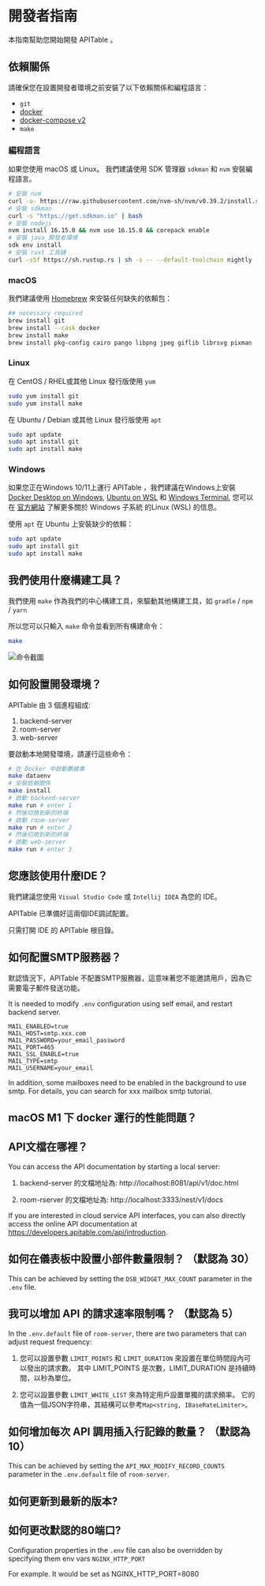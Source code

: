 # 開發者指南

本指南幫助您開始開發 APITable 。

## 依賴關係

請確保您在設置開發者環境之前安裝了以下依賴關係和編程語言：

- `git`
- [docker](https://docs.docker.com/engine/install/)
- [docker-compose v2](https://docs.docker.com/engine/install/)
- `make`


### 編程語言

如果您使用 macOS 或 Linux。 我們建議使用 SDK 管理器 `sdkman` 和 `nvm` 安裝編程語言。

```bash
# 安裝 nvm
curl -o- https://raw.githubusercontent.com/nvm-sh/nvm/v0.39.2/install.sh | bash
# 安裝 sdkman
curl -s "https://get.sdkman.io" | bash
# 安裝 nodejs 
nvm install 16.15.0 && nvm use 16.15.0 && corepack enable
# 安裝 java 開發者環境
sdk env install
# 安裝 rust 工具鏈
curl -sSf https://sh.rustup.rs | sh -s -- --default-toolchain nightly --profile minimal -y && source "$HOME/.cargo/env"
```

### macOS

我們建議使用 [Homebrew](https://brew.sh/) 來安裝任何缺失的依賴包：

```bash
## necessary required
brew install git
brew install --cask docker
brew install make
brew install pkg-config cairo pango libpng jpeg giflib librsvg pixman
```

### Linux

在 CentOS / RHEL或其他 Linux 發行版使用 `yum`

```bash
sudo yum install git
sudo yum install make
```

在 Ubuntu / Debian 或其他 Linux 發行版使用 `apt`

```bash
sudo apt update
sudo apt install git
sudo apt install make
```


### Windows

如果您正在Windows 10/11上運行 APITable ，我們建議在Windows上安裝[Docker Desktop on Windows](https://docs.docker.com/desktop/install/windows-install/), [Ubuntu on WSL](https://ubuntu.com/wsl) 和 [Windows Terminal](https://aka.ms/terminal), 您可以在 [官方網站](https://learn.microsoft.com/en-us/windows/wsl) 了解更多關於 Windows 子系統 的Linux (WSL) 的信息。

使用 `apt` 在 Ubuntu 上安裝缺少的依賴：

```bash
sudo apt update
sudo apt install git
sudo apt install make
```


## 我們使用什麼構建工具？

我們使用 `make` 作為我們的中心構建工具，來驅動其他構建工具，如 `gradle` / `npm` / `yarn`

所以您可以只輸入 `make` 命令並看到所有構建命令：

```bash
make
```

![命令截圖](../static/make.png)



## 如何設置開發環境？

APITable 由 3 個進程組成:

1. backend-server
2. room-server
3. web-server

要啟動本地開發環境，請運行這些命令：

```bash
# 在 Docker 中啟動數據庫
make dataenv 
# 安裝依賴關係
make install 
# 啟動 backend-server
make run # enter 1  
# 然後切換到新的終端
# 啟動 room-server
make run # enter 2
# 然後切換到新的終端
# 啟動 web-server
make run # enter 3

```




## 您應該使用什麼IDE？

我們建議您使用 `Visual Studio Code` 或 `Intellij IDEA` 為您的 IDE。

APITable 已準備好這兩個IDE調試配置。

只需打開 IDE 的 APITable 根目錄。



## 如何配置SMTP服務器？

默認情況下，APITable 不配置SMTP服務器，這意味著您不能邀請用戶，因為它需要電子郵件發送功能。

It is needed to modify `.env` configuration using self email, and restart backend server.

```
MAIL_ENABLED=true
MAIL_HOST=smtp.xxx.com
MAIL_PASSWORD=your_email_password
MAIL_PORT=465
MAIL_SSL_ENABLE=true
MAIL_TYPE=smtp
MAIL_USERNAME=your_email
```

In addition, some mailboxes need to be enabled in the background to use smtp. For details, you can search for xxx mailbox smtp tutorial.


## macOS M1 下 docker 運行的性能問題？

## API文檔在哪裡？

You can access the API documentation by starting a local server:

1. backend-server 的文檔地址為: http://localhost:8081/api/v1/doc.html

2. room-rserver 的文檔地址為: http://localhost:3333/nest/v1/docs

If you are interested in cloud service API interfaces, you can also directly access the online API documentation at https://developers.apitable.com/api/introduction.

## 如何在儀表板中設置小部件數量限制？ （默認為 30）

This can be achieved by setting the `DSB_WIDGET_MAX_COUNT` parameter in the `.env` file.

## 我可以增加 API 的請求速率限制嗎？ （默認為 5）

In the `.env.default` file of `room-server`, there are two parameters that can adjust request frequency:

1. 您可以設置參數 `LIMIT_POINTS` 和 `LIMIT_DURATION` 來設置在單位時間段內可以發出的請求數。 其中 LIMIT_POINTS 是次數，LIMIT_DURATION 是持續時間，以秒為單位。

2. 您可以設置參數 `LIMIT_WHITE_LIST` 來為特定用戶設置單獨的請求頻率。 它的值為一個JSON字符串，其結構可以參考`Map<string, IBaseRateLimiter>`。

## 如何增加每次 API 調用插入行記錄的數量？ （默認為 10）

This can be achieved by setting the `API_MAX_MODIFY_RECORD_COUNTS` parameter in the `.env.default` file of `room-server`.


## 如何更新到最新的版本?


## 如何更改默認的80端口?
Configuration properties in  the `.env` file can also be overridden  by specifying them env vars `NGINX_HTTP_PORT`

For example. It would be set as NGINX_HTTP_PORT=8080